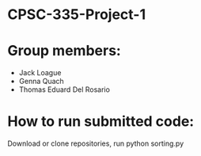 # CPSC-335-Project-1
# Group members: 
* Jack Loague 
* Genna Quach
* Thomas Eduard Del Rosario

# How to run submitted code: 
Download or clone repositories, run python sorting.py

